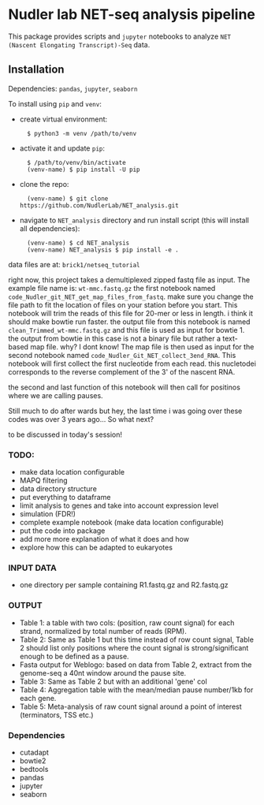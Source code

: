 # Nudler lab NET-seq analysis pipeline

This package provides scripts and `jupyter` notebooks to analyze `NET (Nascent
Elongating Transcript)-Seq` data.

## Installation

Dependencies: `pandas`, `jupyter`, `seaborn`

To install using `pip` and `venv`:

- create virtual environment:

        $ python3 -m venv /path/to/venv

- activate it and update `pip`:

        $ /path/to/venv/bin/activate
        (venv-name) $ pip install -U pip

- clone the repo:

        (venv-name) $ git clone https://github.com/NudlerLab/NET_analysis.git

- navigate to `NET_analysis` directory and run install script (this will install
    all dependencies):
    
        (venv-name) $ cd NET_analysis
        (venv-name) NET_analysis $ pip install -e .


data files are at: `brick1/netseq_tutorial`

right now, this project takes a demultiplexed zipped fastq file as input.
The example file name is: `wt-mmc.fastq.gz`
the first notebook named `code_Nudler_git_NET_get_map_files_from_fastq`. 
make sure you change the file path to fit the location of files on your station before you start. This notebook  will trim the reads of this file for 20-mer or less in length. 
i think it should make bowtie run faster.
the output file from this notebook is named `clean_Trimmed_wt-mmc.fastq.gz` and this file is used as input for bowtie 1. 
the output from bowtie in this case is not a binary file but rather a text-based map file. why? I dont know!
The map file is then used as input for the second notebook named `code_Nudler_Git_NET_collect_3end_RNA`.
This notebook will first collect the first nucleotide from each read. this nucletodei corresponds to the reverse complement of the 3' of the nascent RNA.

the second and last function of this notebook will then call for positinos where we are calling pauses.


Still much to do after wards but hey, the last time i was going over these codes was over 3 years ago...
So what next?

to be discussed in today's session!
 

### TODO:

- make data location configurable
- MAPQ filtering
- data directory structure
- put everything to dataframe
- limit analysis to genes and take into account expression level
- simulation (FDR!)
- complete example notebook (make data location configurable)
- put the code into package
- add more more explanation of what it does and how
- explore how this can be adapted to eukaryotes

### INPUT DATA

- one directory per sample containing R1.fastq.gz and R2.fastq.gz

### OUTPUT

- Table 1: a table with two cols: (position, raw count signal) for each strand, normalized by total number of reads (RPM).
- Table 2:  Same as Table 1 but this time instead of row count signal, Table 2 should list only positions where the count signal is strong/significant enough to be defined as a pause.
- Fasta output for Weblogo: based on data from Table 2, extract from the genome-seq a 40nt window around the pause site.
- Table 3:  Same as Table 2 but with an additional 'gene' col
- Table 4:  Aggregation table with the mean/median pause number/1kb for each gene.
- Table 5: Meta-analysis of raw count signal around a point of interest (terminators, TSS etc.)

### Dependencies

- cutadapt
- bowtie2
- bedtools
- pandas
- jupyter
- seaborn
